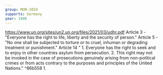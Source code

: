 ```yaml
---
group: MUN-2024
supports: Germany
year: 1946
---
```

https://www.un.org/sites/un2.un.org/files/2021/03/udhr.pdf
	Article 3 -  "Everyone has the right to life, liberty and the security of person."
	Article 5 - "No one shall be subjected to torture or to cruel, inhuman or degrading treatment or punishment."
	Article 14 "
		1. Everyone has the right to seek and to enjoy in other countries asylum from persecution. 
		2. This right may not be invoked in the case of prosecutions genuinely arising from non-political crimes or from acts contrary to the purposes and principles of the United Nations." ^86b558
1. 